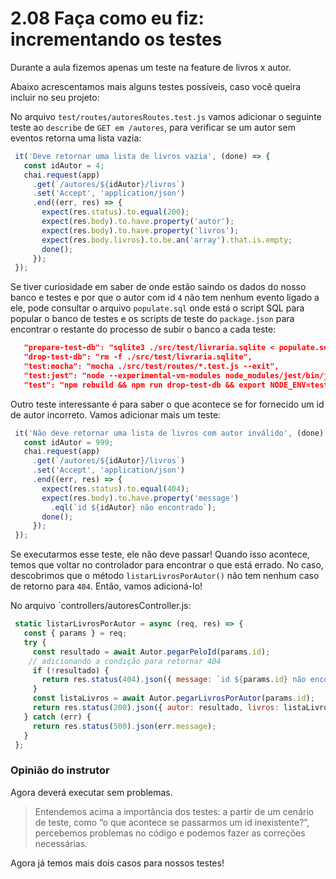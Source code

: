 # 2.08 Faça como eu fiz: incrementando os testes
Durante a aula fizemos apenas um teste na feature de livros x autor.

Abaixo acrescentamos mais alguns testes possíveis, caso você queira incluir no seu projeto:

No arquivo `test/routes/autoresRoutes.test.js` vamos adicionar o seguinte teste ao `describe` de `GET em /autores`, para verificar se um autor sem eventos retorna uma lista vazia:

```js
 it('Deve retornar uma lista de livros vazia', (done) => {
   const idAutor = 4;
   chai.request(app)
     .get(`/autores/${idAutor}/livros`)
     .set('Accept', 'application/json')
     .end((err, res) => {
       expect(res.status).to.equal(200);
       expect(res.body).to.have.property('autor');
       expect(res.body).to.have.property('livros');
       expect(res.body.livros).to.be.an('array').that.is.empty;
       done();
     });
 });
```

Se tiver curiosidade em saber de onde estão saindo os dados do nosso banco e testes e por que o autor com id `4` não tem nenhum evento ligado a ele, pode consultar o arquivo `populate.sql` onde está o script SQL para popular o banco de testes e os scripts de teste do `package.json` para encontrar o restante do processo de subir o banco a cada teste:

```json
   "prepare-test-db": "sqlite3 ./src/test/livraria.sqlite < populate.sql",
   "drop-test-db": "rm -f ./src/test/livraria.sqlite",
   "test:mocha": "mocha ./src/test/routes/*.test.js --exit",
   "test:jest": "node --experimental-vm-modules node_modules/jest/bin/jest.js ./src/test/models/*.test.js --verbose",
   "test": "npm rebuild && npm run drop-test-db && export NODE_ENV=test && npm run prepare-test-db && npm run test:mocha && npm run test:jest"
```

Outro teste interessante é para saber o que acontece se for fornecido um id de autor incorreto. Vamos adicionar mais um teste:

```js
 it('Não deve retornar uma lista de livros com autor inválido', (done) => {
   const idAutor = 999;
   chai.request(app)
     .get(`/autores/${idAutor}/livros`)
     .set('Accept', 'application/json')
     .end((err, res) => {
       expect(res.status).to.equal(404);
       expect(res.body).to.have.property('message')
         .eql(`id ${idAutor} não encontrado`);
       done();
     });
 });
```

Se executarmos esse teste, ele não deve passar! Quando isso acontece, temos que voltar no controlador para encontrar o que está errado. No caso, descobrimos que o método `listarLivrosPorAutor()` não tem nenhum caso de retorno para `404`. Então, vamos adicioná-lo!

No arquivo `controllers/autoresController.js:

```js
 static listarLivrosPorAutor = async (req, res) => {
   const { params } = req;
   try {
     const resultado = await Autor.pegarPeloId(params.id);
    // adicionando a condição para retornar 404
     if (!resultado) {
       return res.status(404).json({ message: `id ${params.id} não encontrado` });
     }
     const listaLivros = await Autor.pegarLivrosPorAutor(params.id);
     return res.status(200).json({ autor: resultado, livros: listaLivros });
   } catch (err) {
     return res.status(500).json(err.message);
   }
 };
```

### Opinião do instrutor

Agora deverá executar sem problemas.

> Entendemos acima a importância dos testes: a partir de um cenário de teste, como “o que acontece se passarmos um id inexistente?”, percebemos problemas no código e podemos fazer as correções necessárias.

Agora já temos mais dois casos para nossos testes!